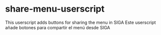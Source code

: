 # share-menu-userscript
This userscript adds buttons for sharing the menu in SIGA
Este userscript añade botones para compartir el menú desde SIGA

